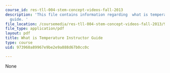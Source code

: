 ```yaml
---
course_id: res-tll-004-stem-concept-videos-fall-2013
description: 'This file contains information regarding  what is temperature instructor
  guide. '
file_location: /coursemedia/res-tll-004-stem-concept-videos-fall-2013/973960a89967e9be2e9a888d67b0cc0c_MITRES_TLL-004F13_TemGuide.pdf
file_type: application/pdf
layout: pdf
title: What is Temperature Instructor Guide
type: course
uid: 973960a89967e9be2e9a888d67b0cc0c

---
```

None